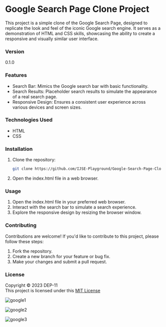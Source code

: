 # Google Search Page Clone Project

This project is a simple clone of the Google Search Page, designed to replicate the look and feel of the iconic Google search engine. It serves as a demonstration of HTML and CSS skills, showcasing the ability to create a responsive and visually similar user interface.

### Version
0.1.0

### Features
* Search Bar: Mimics the Google search bar with basic functionality.
* Search Results: Placeholder search results to simulate the appearance of a real search page.
* Responsive Design: Ensures a consistent user experience across various devices and screen sizes.

### Technologies Used
* HTML
* CSS

### Installation
1. Clone the repository:
   ```bash
   git clone https://github.com/IJSE-Playground/Google-Search-Page-Clone.git


3. Open the index.html file in a web browser.

### Usage
1. Open the index.html file in your preferred web browser.
2. Interact with the search bar to simulate a search experience.
3. Explore the responsive design by resizing the browser window.

### Contributing
Contributions are welcome! If you'd like to contribute to this project, please follow these steps:
1. Fork the repository.
2. Create a new branch for your feature or bug fix.
3. Make your changes and submit a pull request.

### License
Copyright &copy; 2023 DEP-11 <br>
This project is licensed under this [MIT License](License.txt)

![google1](https://github.com/IJSE-Playground/Google-Search-Page-Clone/assets/75952849/fcd75df8-6dca-48e1-8b1a-05e3906381af)

![google2](https://github.com/IJSE-Playground/Google-Search-Page-Clone/assets/75952849/7f52dcb0-b2c7-4159-8d34-1c460e6eb615)

![google3](https://github.com/IJSE-Playground/Google-Search-Page-Clone/assets/75952849/6b2b8733-417f-4e9e-b3d3-615bbf83439f)

